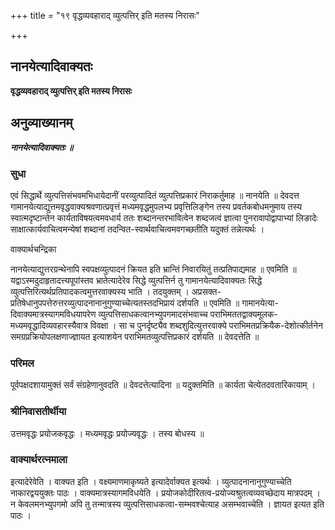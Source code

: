 +++
title = "१९ वृद्धव्यवहाराद् व्युत्पत्तिर् इति मतस्य निरासः"

+++


## नानयेत्यादिवाक्यतः

**वृद्धव्यवहाराद् व्युत्पत्तिर् इति मतस्य निरासः**

## **अनुव्याख्यानम्**

***नानयेत्यादिवाक्यतः ॥***

### **सुधा**

एवं सिद्धार्थे व्युत्पत्तिसंभवमभिधायेदानीं परव्युत्पादितं व्युत्पत्तिप्रकारं निराकर्तुमाह ॥ नानयेति ॥ देवदत्त गामानयेत्याद्युत्तमवृद्धवाक्यश्रवणात्प्रवृत्तं मध्यमवृद्धमुपलभ्य प्रवृत्तिलिङ्गेन तस्य प्रवर्तकबोधमनुमाय तस्य स्वात्मदृष्टान्तेन कार्यताविषयत्वमवधार्य ततः शब्दानन्तरभावित्वेन शब्दजत्वं ज्ञात्वा पुनरावापोद्वापाभ्यां लिङादेः साक्षात्कार्यवाचित्वमन्येषां शब्दानां तदन्वित-स्वार्थवाचित्वमवगच्छतीति यदुक्तं तन्नेत्यर्थः ।

वाक्यार्थचन्द्रिका

नानयेत्याद्युत्तरग्रन्थेनापि स्वपक्षव्युत्पादनं क्रियत इति भ्रान्तिं निवारयितुं तत्प्रतिपाद्यमाह ॥ एवमिति ॥ यद्वाऽस्मदुदाहृतादत्त्यपूपांस्तव भ्रातेत्यादेरेव सिद्धे व्युत्पत्तिर्न तु गामानयेत्यादिवाक्यतः सिद्धे व्युत्पत्तिरित्यर्थप्रतिपादकत्वमुत्तरवाक्यस्य भाति । तदयुक्तम् । अप्रसक्त-प्रतिषेधानुपपत्तेरुत्तरव्युत्पादनानानुगुण्याच्चेत्यतस्तदभिप्रायं दर्शयति ॥ एवमिति ॥ गामानयेत्या-दिवाक्यमात्रस्यागमविधयापरेण व्युत्पत्तिसाधकत्वानभ्युपगमादसंभवाच्च पराभिमततद्वाक्यमूलक-मध्यमवृद्धादिव्यवहारस्यैवात्र विवक्षा । सा च पुनर्दृष्ट्यैव शब्दशुदित्युत्तरवाक्ये पराभिमतप्रक्रियैक-देशोत्कीर्तनेन समग्रप्रक्रियोपलक्षणाज्ज्ञायत इत्याशयेन पराभिमतव्युत्पत्तिप्रकारं दर्शयति ॥ देवदत्तेति ॥

### **परिमल**

पूर्वपक्षदशायामुक्तं सर्वं संग्रहेणानुवदति ॥ देवदत्तेत्यादिना ॥ यदुक्तमिति ॥ कार्यता चेत्येतदवतारिकायाम् ।

### **श्रीनिवासतीर्थीया**

उत्तमवृद्धः प्रयोजकवृद्धः । मध्यमवृद्धः प्रयोज्यवृद्धः । तस्य बोधस्य ॥

### **वाक्यार्थरत्नमाला**

इत्यादेरेवेति । वाक्यत इति । वक्ष्यमाणमाकृष्यते इत्यादेर्वाक्यत इत्यर्थः । व्युत्पादनानानुगुण्याच्चेति नाकारद्वययुक्तः पाठः । वाक्यमात्रस्यागमविधयेति । प्रयोजकोदीरितत्व-प्रयोज्यश्रुतत्वव्यवच्छेदाय मात्रपदम् । न केवलमनभ्युपगमो अपि तु तन्मात्रस्य व्युत्पत्तिसाधकत्वा-सम्भवश्चेत्याह असम्भवाच्चेति । ज्ञायत इत्यत इति पाठः ।

